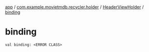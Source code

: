 [app](../../index.md) / [com.example.movietmdb.recycler.holder](../index.md) / [HeaderViewHolder](index.md) / [binding](./binding.md)

# binding

`val binding: <ERROR CLASS>`